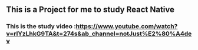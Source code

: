 ## This is a Project for me to study React Native 

### This is the study video :https://www.youtube.com/watch?v=rIYzLhkG9TA&t=274s&ab_channel=notJust%E2%80%A4dev